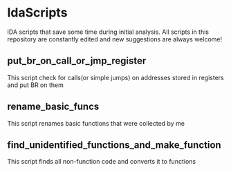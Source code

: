 # IdaScripts

IDA scripts that save some time during initial analysis. All scripts in this repository are constantly edited and new suggestions are always welcome!

## put_br_on_call_or_jmp_register
This script check for calls(or simple jumps) on addresses stored in registers and put BR on them

## rename_basic_funcs
This script renames basic functions that were collected by me

## find_unidentified_functions_and_make_function
This script finds all non-function code and converts it to functions
